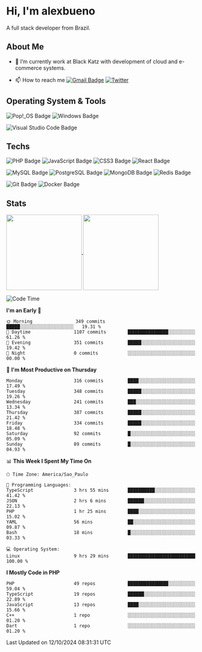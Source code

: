 # Hi, I'm alexbueno

A full stack developer from Brazil.

## About Me

- 🌱 I’m currently work at Black Katz with development of cloud and e-commerce systems.

- 📫 How to reach me [![Gmail Badge](https://img.shields.io/badge/-gmail-c14438?style=for-the-badge&logo=Gmail&logoColor=ffffff)](mailto:alexsandrofbueno@gmail.com) [![Twitter](https://img.shields.io/badge/twitter-1DA1F2.svg?style=for-the-badge&logo=twitter&logoColor=ffffff)](https://twitter.com/Alex_Bueno_7)

## Operating System & Tools

![Pop!_OS Badge](https://img.shields.io/badge/Pop!__OS-48B9C7?logo=popos&logoColor=fff&style=flat)
![Windows Badge](https://img.shields.io/badge/Windows-0078D6?logo=windows&logoColor=fff&style=flat)

![Visual Studio Code Badge](https://img.shields.io/badge/Visual%20Studio%20Code-007ACC?logo=visualstudiocode&logoColor=fff&style=flat)

## Techs

![PHP Badge](https://img.shields.io/badge/PHP-777BB4?logo=php&logoColor=fff&style=flat)
![JavaScript Badge](https://img.shields.io/badge/JavaScript-F7DF1E?logo=javascript&logoColor=000&style=flat)
![CSS3 Badge](https://img.shields.io/badge/CSS3-1572B6?logo=css3&logoColor=fff&style=flat)
![React Badge](https://img.shields.io/badge/React-61DAFB?logo=react&logoColor=000&style=flat)

![MySQL Badge](https://img.shields.io/badge/MySQL-4479A1?logo=mysql&logoColor=fff&style=flat)
![PostgreSQL Badge](https://img.shields.io/badge/PostgreSQL-4169E1?logo=postgresql&logoColor=fff&style=flat)
![MongoDB Badge](https://img.shields.io/badge/MongoDB-47A248?logo=mongodb&logoColor=fff&style=flat)
![Redis Badge](https://img.shields.io/badge/Redis-DC382D?logo=redis&logoColor=fff&style=flat)

![Git Badge](https://img.shields.io/badge/Git-F05032?logo=git&logoColor=fff&style=flat)
![Docker Badge](https://img.shields.io/badge/Docker-2496ED?logo=docker&logoColor=fff&style=flat)


## Stats

<a href="https://github.com/anuraghazra/github-readme-stats">
  <img height=200 align="center" src="https://github-readme-stats.vercel.app/api?username=alexbueno7&theme=dark" />
</a>
<a href="https://github.com/anuraghazra/convoychat">
  <img height=200 align="center" src="https://github-readme-stats.vercel.app/api/top-langs?username=alexbueno7&layout=compact&langs_count=8&card_width=320&theme=dark" />
</a>

<!--START_SECTION:waka-->
![Code Time](http://img.shields.io/badge/Code%20Time-1%2C154%20hrs%2029%20mins-blue)

**I'm an Early 🐤** 

```text
🌞 Morning                349 commits         █████░░░░░░░░░░░░░░░░░░░░   19.31 % 
🌆 Daytime                1107 commits        ███████████████░░░░░░░░░░   61.26 % 
🌃 Evening                351 commits         █████░░░░░░░░░░░░░░░░░░░░   19.42 % 
🌙 Night                  0 commits           ░░░░░░░░░░░░░░░░░░░░░░░░░   00.00 % 
```
📅 **I'm Most Productive on Thursday** 

```text
Monday                   316 commits         ████░░░░░░░░░░░░░░░░░░░░░   17.49 % 
Tuesday                  348 commits         █████░░░░░░░░░░░░░░░░░░░░   19.26 % 
Wednesday                241 commits         ███░░░░░░░░░░░░░░░░░░░░░░   13.34 % 
Thursday                 387 commits         █████░░░░░░░░░░░░░░░░░░░░   21.42 % 
Friday                   334 commits         █████░░░░░░░░░░░░░░░░░░░░   18.48 % 
Saturday                 92 commits          █░░░░░░░░░░░░░░░░░░░░░░░░   05.09 % 
Sunday                   89 commits          █░░░░░░░░░░░░░░░░░░░░░░░░   04.93 % 
```


📊 **This Week I Spent My Time On** 

```text
🕑︎ Time Zone: America/Sao_Paulo

💬 Programming Languages: 
TypeScript               3 hrs 55 mins       ██████████░░░░░░░░░░░░░░░   41.42 % 
JSON                     2 hrs 6 mins        ██████░░░░░░░░░░░░░░░░░░░   22.13 % 
PHP                      1 hr 25 mins        ████░░░░░░░░░░░░░░░░░░░░░   15.02 % 
YAML                     56 mins             ██░░░░░░░░░░░░░░░░░░░░░░░   09.87 % 
Bash                     18 mins             █░░░░░░░░░░░░░░░░░░░░░░░░   03.33 % 

💻 Operating System: 
Linux                    9 hrs 29 mins       █████████████████████████   100.00 % 
```

**I Mostly Code in PHP** 

```text
PHP                      49 repos            ███████████████░░░░░░░░░░   59.04 % 
TypeScript               19 repos            ██████░░░░░░░░░░░░░░░░░░░   22.89 % 
JavaScript               13 repos            ████░░░░░░░░░░░░░░░░░░░░░   15.66 % 
C++                      1 repo              ░░░░░░░░░░░░░░░░░░░░░░░░░   01.20 % 
Dart                     1 repo              ░░░░░░░░░░░░░░░░░░░░░░░░░   01.20 % 
```




 Last Updated on 12/10/2024 08:31:31 UTC
<!--END_SECTION:waka-->
